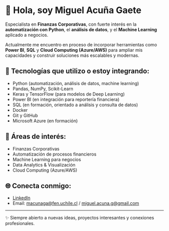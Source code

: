 # 👋 Hola, soy Miguel Acuña Gaete

Especialista en **Finanzas Corporativas**, con fuerte interés en la **automatización con Python**, el **análisis de datos**, y el **Machine Learning** aplicado a negocios.  

Actualmente me encuentro en proceso de incorporar herramientas como **Power BI**, **SQL** y **Cloud Computing (Azure/AWS)** para ampliar mis capacidades y construir soluciones más escalables y modernas.

## 🚀 Tecnologías que utilizo o estoy integrando:
- Python (automatización, análisis de datos, machine learning)
- Pandas, NumPy, Scikit-Learn
- Keras y TensorFlow (para modelos de Deep Learning)
- Power BI (en integración para reportería financiera)
- SQL (en formación, orientado a análisis y consulta de datos)
- Docker
- Git y GitHub
- Microsoft Azure (en formación)

## 🎯 Áreas de interés:
- Finanzas Corporativas
- Automatización de procesos financieros
- Machine Learning para negocios
- Data Analytics & Visualización
- Cloud Computing (Azure/AWS)

## 🌐 Conecta conmigo:
- [LinkedIn](https://www.linkedin.com/in/miguel-ismael-acuña-gaete)
- Email: macunaga@fen.uchile.cl / miguel.acuna.g@gmail.com
  

---

✨ Siempre abierto a nuevas ideas, proyectos interesantes y conexiones profesionales.


